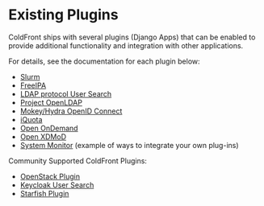 # Existing Plugins

ColdFront ships with several plugins (Django Apps) that can be enabled to
provide additional functionality and integration with other applications.

For details, see the documentation for each plugin below:

- [Slurm](https://github.com/ubccr/coldfront/tree/master/coldfront/plugins/slurm)
- [FreeIPA](https://github.com/ubccr/coldfront/tree/master/coldfront/plugins/freeipa)
- [LDAP protocol User Search](https://github.com/ubccr/coldfront/tree/master/coldfront/plugins/ldap_user_search)
- [Project OpenLDAP](https://github.com/ubccr/coldfront/tree/master/coldfront/plugins/project_openldap)
- [Mokey/Hydra OpenID Connect](https://github.com/ubccr/coldfront/tree/master/coldfront/plugins/mokey_oidc)
- [iQuota](https://github.com/ubccr/coldfront/tree/master/coldfront/plugins/iquota)
- [Open OnDemand](https://github.com/ubccr/coldfront/tree/master/coldfront/plugins/ondemand)
- [Open XDMoD](https://github.com/ubccr/coldfront/tree/master/coldfront/plugins/xdmod)
- [System Monitor](https://github.com/ubccr/coldfront/tree/master/coldfront/plugins/system_monitor) (example of ways to integrate your own plug-ins)  

Community Supported ColdFront Plugins:  

- [OpenStack Plugin](https://github.com/nerc-project/coldfront-plugin-openstack)  
- [Keycloak User Search](https://github.com/nerc-project/coldfront-plugin-keycloak)  
- [Starfish Plugin](https://github.com/fasrc/sftocf)  
